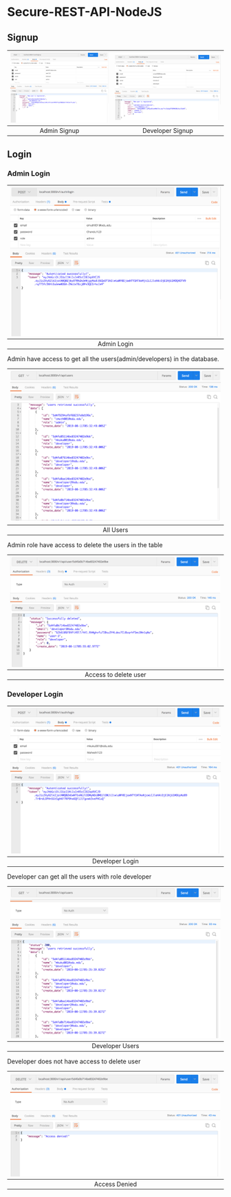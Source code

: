 # Secure-REST-API-NodeJS

## Signup
| ![Admin Signup](public/admin.png)  | ![Developer Signup](public/developer.png) |
|:---:|:---:|
| Admin Signup | Developer Signup | 

## Login

### Admin Login

| ![Admin Login](public/admin-login.png)  |
|:---:|
| Admin Login |

Admin have access to get all the users(admin/developers) in the database.

| ![All Users](public/allusers.png)  |
|:---:|
| All Users |

Admin role have access to delete the users in the table

| ![Delete User](public/delete-access.png)  |
|:---:|
| Access to delete user |

### Developer Login

| ![Developer Login](public/developer-login.png)  |
|:---:|
| Developer Login |

Developer can get all the users with role developer

| ![Developer Users](public/users-developers.png)  |
|:---:|
| Developer Users |

Developer does not have access to delete user

| ![Access Denied](public/delete-access-denied.png)  |
|:---:|
| Access Denied |



